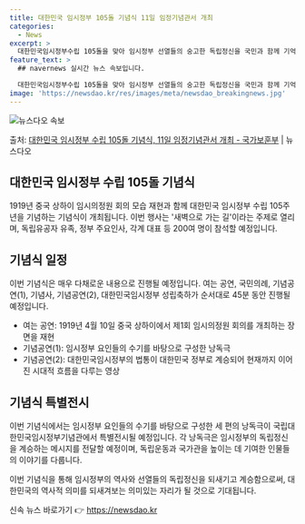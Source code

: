 ```yaml
---
title: 대한민국 임시정부 105돌 기념식 11일 임정기념관서 개최
categories:
  - News
excerpt: >
  대한민국임시정부수립 105돌을 맞아 임시정부 선열들의 숭고한 독립정신을 국민과 함께 기억하고 계승하는 기념식…
feature_text: >
  ## navernews 실시간 뉴스 속보입니다.

  대한민국임시정부수립 105돌을 맞아 임시정부 선열들의 숭고한 독립정신을 국민과 함께 기억하고 계승하는 기념식…
image: 'https://newsdao.kr/res/images/meta/newsdao_breakingnews.jpg'
---
```


![뉴스다오 속보](https://newsdao.kr/res/images/meta/newsdao_breakingnews.jpg)

<p>출처: <a href="https://newsdao.kr/3559" rel="dofollow">대한민국 임시정부 수립 105돌 기념식, 11일 임정기념관서 개최 - 국가보훈부</a> | 뉴스다오</p>

<h2>대한민국 임시정부 수립 105돌 기념식</h2>
1919년 중국 상하이 임시의정원 회의 모습 재현과 함께 대한민국 임시정부 수립 105주년을 기념하는 기념식이 개최됩니다. 이번 행사는 '새벽으로 가는 길'이라는 주제로 열리며, 독립유공자 유족, 정부 주요인사, 각계 대표 등 200여 명이 참석할 예정입니다.

<h2>기념식 일정</h2>
이번 기념식은 매우 다채로운 내용으로 진행될 예정입니다. 여는 공연, 국민의례, 기념공연(1), 기념사, 기념공연(2), 대한민국임시정부 성립축하가 순서대로 45분 동안 진행될 예정입니다.

<ul>
  <li>여는 공연: 1919년 4월 10일 중국 상하이에서 제1회 임시의정원 회의를 개최하는 장면을 재현</li>
  <li>기념공연(1): 임시정부 요인들의 수기를 바탕으로 구성한 낭독극</li>
  <li>기념공연(2): 대한민국임시정부의 법통이 대한민국 정부로 계승되어 현재까지 이어진 시대적 흐름을 다루는 영상</li>
</ul>

<h2>기념식 특별전시</h2>
이번 기념식에서는 임시정부 요인들의 수기를 바탕으로 구성한 세 편의 낭독극이 국립대한민국임시정부기념관에서 특별전시될 예정입니다. 각 낭독극은 임시정부의 독립정신을 계승하는 메시지를 전달할 예정이며, 독립운동과 국가관을 높이는 데 기여한 인물들의 이야기를 다룹니다.

이번 기념식을 통해 임시정부의 역사와 선열들의 독립정신을 되새기고 계승함으로써, 대한민국의 역사적 의미를 되새겨보는 의미있는 자리가 될 것으로 기대됩니다. 

신속 뉴스 바로가기 👉 <a href="https://newsdao.kr" rel="dofollow">https://newsdao.kr</a>


